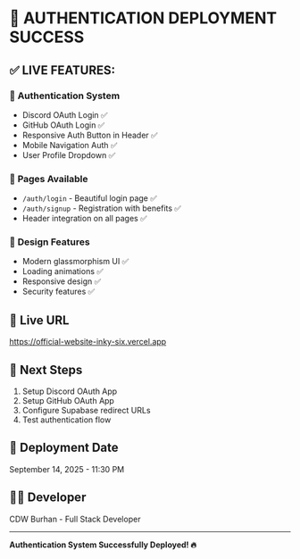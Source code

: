 # 🎉 AUTHENTICATION DEPLOYMENT SUCCESS

## ✅ LIVE FEATURES:

### 🔐 **Authentication System**
- Discord OAuth Login ✅
- GitHub OAuth Login ✅  
- Responsive Auth Button in Header ✅
- Mobile Navigation Auth ✅
- User Profile Dropdown ✅

### 📱 **Pages Available**
- `/auth/login` - Beautiful login page ✅
- `/auth/signup` - Registration with benefits ✅
- Header integration on all pages ✅

### 🎨 **Design Features**
- Modern glassmorphism UI ✅
- Loading animations ✅
- Responsive design ✅
- Security features ✅

## 🚀 **Live URL**
https://official-website-inky-six.vercel.app

## 🔧 **Next Steps**
1. Setup Discord OAuth App
2. Setup GitHub OAuth App  
3. Configure Supabase redirect URLs
4. Test authentication flow

## 📅 **Deployment Date**
September 14, 2025 - 11:30 PM

## 👨‍💻 **Developer**
CDW Burhan - Full Stack Developer

---
**Authentication System Successfully Deployed! 🔥**
